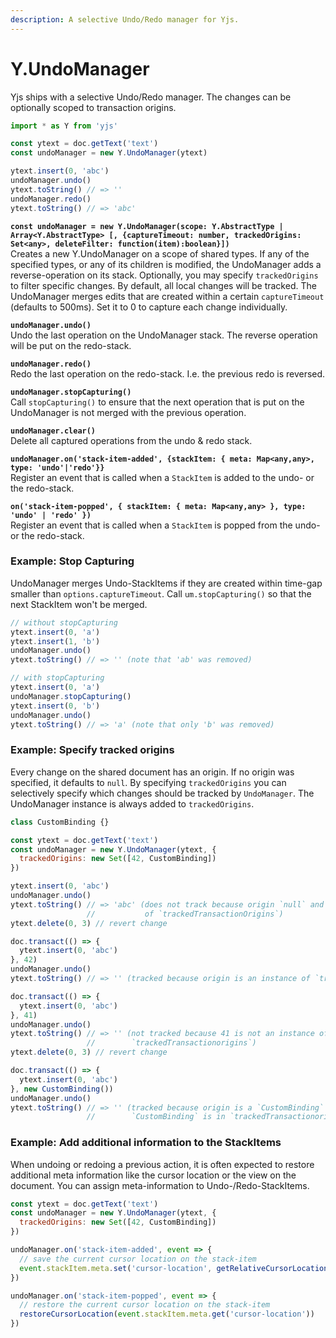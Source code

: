 ```yaml
---
description: A selective Undo/Redo manager for Yjs.
---
```


# Y.UndoManager

Yjs ships with a selective Undo/Redo manager. The changes can be optionally scoped to transaction origins.

```javascript
import * as Y from 'yjs'

const ytext = doc.getText('text')
const undoManager = new Y.UndoManager(ytext)

ytext.insert(0, 'abc')
undoManager.undo()
ytext.toString() // => ''
undoManager.redo()
ytext.toString() // => 'abc'
```

**`const undoManager = new Y.UndoManager(scope: Y.AbstractType | Array<Y.AbstractType> [, {captureTimeout: number, trackedOrigins: Set<any>, deleteFilter: function(item):boolean}])`**  
    Creates a new Y.UndoManager on a scope of shared types. If any of the specified types, or any of its children is modified, the UndoManager adds a reverse-operation on its stack. Optionally, you may specify `trackedOrigins` to filter specific changes. By default, all local changes will be tracked. The UndoManager merges edits that are created within a certain `captureTimeout` \(defaults to 500ms\). Set it to 0 to capture each change individually.

**`undoManager.undo()`**  
    Undo the last operation on the UndoManager stack. The reverse operation will be put on the redo-stack.

**`undoManager.redo()`**  
    Redo the last operation on the redo-stack. I.e. the previous redo is reversed.

**`undoManager.stopCapturing()`**  
    Call `stopCapturing()` to ensure that the next operation that is put on the UndoManager is not merged with the previous operation.

**`undoManager.clear()`**  
    Delete all captured operations from the undo & redo stack.

**`undoManager.on('stack-item-added', {stackItem: { meta: Map<any,any>, type: 'undo'|'redo'}}`**  
    Register an event that is called when a `StackItem` is added to the undo- or the redo-stack.

**`on('stack-item-popped', { stackItem: { meta: Map<any,any> }, type: 'undo' | 'redo' })`**  
    Register an event that is called when a `StackItem` is popped from the undo- or the redo-stack.

### **Example: Stop Capturing**

UndoManager merges Undo-StackItems if they are created within time-gap smaller than `options.captureTimeout`. Call `um.stopCapturing()` so that the next StackItem won't be merged.

```javascript
// without stopCapturing
ytext.insert(0, 'a')
ytext.insert(1, 'b')
undoManager.undo()
ytext.toString() // => '' (note that 'ab' was removed)

// with stopCapturing
ytext.insert(0, 'a')
undoManager.stopCapturing()
ytext.insert(0, 'b')
undoManager.undo()
ytext.toString() // => 'a' (note that only 'b' was removed)
```

### **Example: Specify tracked origins**

Every change on the shared document has an origin. If no origin was specified, it defaults to `null`. By specifying `trackedOrigins` you can selectively specify which changes should be tracked by `UndoManager`. The UndoManager instance is always added to `trackedOrigins`.

```javascript
class CustomBinding {}

const ytext = doc.getText('text')
const undoManager = new Y.UndoManager(ytext, {
  trackedOrigins: new Set([42, CustomBinding])
})

ytext.insert(0, 'abc')
undoManager.undo()
ytext.toString() // => 'abc' (does not track because origin `null` and not part
                 //           of `trackedTransactionOrigins`)
ytext.delete(0, 3) // revert change

doc.transact(() => {
  ytext.insert(0, 'abc')
}, 42)
undoManager.undo()
ytext.toString() // => '' (tracked because origin is an instance of `trackedTransactionorigins`)

doc.transact(() => {
  ytext.insert(0, 'abc')
}, 41)
undoManager.undo()
ytext.toString() // => '' (not tracked because 41 is not an instance of
                 //        `trackedTransactionorigins`)
ytext.delete(0, 3) // revert change

doc.transact(() => {
  ytext.insert(0, 'abc')
}, new CustomBinding())
undoManager.undo()
ytext.toString() // => '' (tracked because origin is a `CustomBinding` and
                 //        `CustomBinding` is in `trackedTransactionorigins`)
```

### **Example: Add additional information to the StackItems**

When undoing or redoing a previous action, it is often expected to restore additional meta information like the cursor location or the view on the document. You can assign meta-information to Undo-/Redo-StackItems.

```javascript
const ytext = doc.getText('text')
const undoManager = new Y.UndoManager(ytext, {
  trackedOrigins: new Set([42, CustomBinding])
})

undoManager.on('stack-item-added', event => {
  // save the current cursor location on the stack-item
  event.stackItem.meta.set('cursor-location', getRelativeCursorLocation())
})

undoManager.on('stack-item-popped', event => {
  // restore the current cursor location on the stack-item
  restoreCursorLocation(event.stackItem.meta.get('cursor-location'))
})
```

